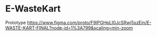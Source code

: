 # E-WasteKart
Prototype
https://www.figma.com/proto/F9lPGHpLI0JcSRwj5szEin/E-WASTE-KART-FINAL?node-id=1%3A799&scaling=min-zoom
